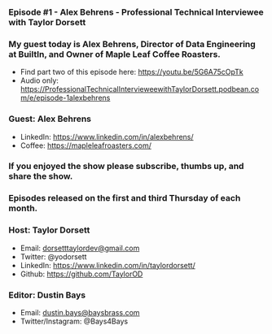 ### Episode #1 - Alex Behrens - Professional Technical Interviewee with Taylor Dorsett

### My guest today is Alex Behrens, Director of Data Engineering at BuiltIn, and Owner of Maple Leaf Coffee Roasters. 

- Find part two of this episode here: https://youtu.be/5G6A75cOpTk
- Audio only: https://ProfessionalTechnicalIntervieweewithTaylorDorsett.podbean.com/e/episode-1alexbehrens

### Guest: Alex Behrens
- LinkedIn: https://www.linkedin.com/in/alexbehrens/
- Coffee: https://mapleleafroasters.com/

### If you enjoyed the show please subscribe, thumbs up, and share the show. 
### Episodes released on the first and third Thursday of each month.

### Host: Taylor Dorsett
- Email: dorsetttaylordev@gmail.com
- Twitter: @yodorsett
- LinkedIn: https://www.linkedin.com/in/taylordorsett/
- Github: https://github.com/TaylorOD

### Editor: Dustin Bays
- Email: dustin.bays@baysbrass.com
- Twitter/Instagram: @Bays4Bays
